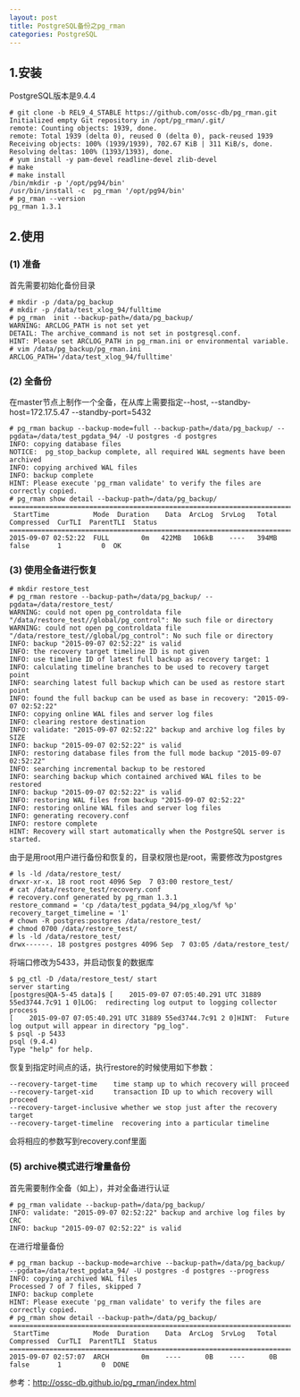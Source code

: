 ```yaml
---
layout: post
title: PostgreSQL备份之pg_rman
categories: PostgreSQL
---
```


<!--more-->

## 1.安装

PostgreSQL版本是9.4.4

	# git clone -b REL9_4_STABLE https://github.com/ossc-db/pg_rman.git
	Initialized empty Git repository in /opt/pg_rman/.git/
	remote: Counting objects: 1939, done.
	remote: Total 1939 (delta 0), reused 0 (delta 0), pack-reused 1939
	Receiving objects: 100% (1939/1939), 702.67 KiB | 311 KiB/s, done.
	Resolving deltas: 100% (1393/1393), done.
	# yum install -y pam-devel readline-devel zlib-devel
	# make
	# make install
	/bin/mkdir -p '/opt/pg94/bin'
	/usr/bin/install -c  pg_rman '/opt/pg94/bin'
	# pg_rman --version
	pg_rman 1.3.1

## 2.使用
### (1) 准备

首先需要初始化备份目录

	# mkdir -p /data/pg_backup
	# mkdir -p /data/test_xlog_94/fulltime
	# pg_rman  init --backup-path=/data/pg_backup/
	WARNING: ARCLOG_PATH is not set yet
	DETAIL: The archive_command is not set in postgresql.conf.
	HINT: Please set ARCLOG_PATH in pg_rman.ini or environmental variable.
	# vim /data/pg_backup/pg_rman.ini
	ARCLOG_PATH='/data/test_xlog_94/fulltime'

### (2) 全备份

在master节点上制作一个全备，在从库上需要指定--host, --standby-host=172.17.5.47 --standby-port=5432

	# pg_rman backup --backup-mode=full --backup-path=/data/pg_backup/ --pgdata=/data/test_pgdata_94/ -U postgres -d postgres                                             
	INFO: copying database files
	NOTICE:  pg_stop_backup complete, all required WAL segments have been archived
	INFO: copying archived WAL files
	INFO: backup complete
	HINT: Please execute 'pg_rman validate' to verify the files are correctly copied.
	# pg_rman show detail --backup-path=/data/pg_backup/
	============================================================================================================
	 StartTime           Mode  Duration    Data  ArcLog  SrvLog   Total  Compressed  CurTLI  ParentTLI  Status  
	============================================================================================================
	2015-09-07 02:52:22  FULL        0m   422MB   106kB    ----   394MB       false       1          0  OK

### (3) 使用全备进行恢复

	# mkdir restore_test
	# pg_rman restore --backup-path=/data/pg_backup/ --pgdata=/data/restore_test/
	WARNING: could not open pg_controldata file "/data/restore_test//global/pg_control": No such file or directory
	WARNING: could not open pg_controldata file "/data/restore_test//global/pg_control": No such file or directory
	INFO: backup "2015-09-07 02:52:22" is valid
	INFO: the recovery target timeline ID is not given
	INFO: use timeline ID of latest full backup as recovery target: 1
	INFO: calculating timeline branches to be used to recovery target point
	INFO: searching latest full backup which can be used as restore start point
	INFO: found the full backup can be used as base in recovery: "2015-09-07 02:52:22"
	INFO: copying online WAL files and server log files
	INFO: clearing restore destination
	INFO: validate: "2015-09-07 02:52:22" backup and archive log files by SIZE
	INFO: backup "2015-09-07 02:52:22" is valid
	INFO: restoring database files from the full mode backup "2015-09-07 02:52:22"
	INFO: searching incremental backup to be restored
	INFO: searching backup which contained archived WAL files to be restored
	INFO: backup "2015-09-07 02:52:22" is valid
	INFO: restoring WAL files from backup "2015-09-07 02:52:22"
	INFO: restoring online WAL files and server log files
	INFO: generating recovery.conf
	INFO: restore complete
	HINT: Recovery will start automatically when the PostgreSQL server is started.

由于是用root用户进行备份和恢复的，目录权限也是root，需要修改为postgres

	# ls -ld /data/restore_test/
	drwxr-xr-x. 18 root root 4096 Sep  7 03:00 restore_test/
	# cat /data/restore_test/recovery.conf 
	# recovery.conf generated by pg_rman 1.3.1
	restore_command = 'cp /data/test_pgdata_94/pg_xlog/%f %p'
	recovery_target_timeline = '1'
	# chown -R postgres:postgres /data/restore_test/
	# chmod 0700 /data/restore_test/
	# ls -ld /data/restore_test/
	drwx------. 18 postgres postgres 4096 Sep  7 03:05 /data/restore_test/

将端口修改为5433，并启动恢复的数据库

	$ pg_ctl -D /data/restore_test/ start
	server starting
	[postgres@QA-5-45 data]$ [    2015-09-07 07:05:40.291 UTC 31889 55ed3744.7c91 1 0]LOG:  redirecting log output to logging collector process
	[    2015-09-07 07:05:40.291 UTC 31889 55ed3744.7c91 2 0]HINT:  Future log output will appear in directory "pg_log".
	$ psql -p 5433
	psql (9.4.4)
	Type "help" for help.

恢复到指定时间点的话，执行restore的时候使用如下参数：

	--recovery-target-time    time stamp up to which recovery will proceed
	--recovery-target-xid     transaction ID up to which recovery will proceed
	--recovery-target-inclusive whether we stop just after the recovery target
	--recovery-target-timeline  recovering into a particular timeline

会将相应的参数写到recovery.conf里面

### (5) archive模式进行增量备份

首先需要制作全备（如上），并对全备进行认证

	# pg_rman validate --backup-path=/data/pg_backup/
	INFO: validate: "2015-09-07 02:52:22" backup and archive log files by CRC
	INFO: backup "2015-09-07 02:52:22" is valid

在进行增量备份

	# pg_rman backup --backup-mode=archive --backup-path=/data/pg_backup/ --pgdata=/data/test_pgdata_94/ -U postgres -d postgres --progress
	INFO: copying archived WAL files
	Processed 7 of 7 files, skipped 7
	INFO: backup complete
	HINT: Please execute 'pg_rman validate' to verify the files are correctly copied.
	# pg_rman show detail --backup-path=/data/pg_backup/                                                                                       
	============================================================================================================
	 StartTime           Mode  Duration    Data  ArcLog  SrvLog   Total  Compressed  CurTLI  ParentTLI  Status  
	============================================================================================================
	2015-09-07 02:57:07  ARCH        0m    ----      0B    ----      0B       false       1          0  DONE

参考：http://ossc-db.github.io/pg_rman/index.html
